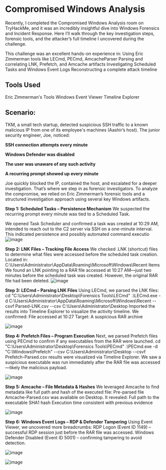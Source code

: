 # **Compromised Windows Analysis**

Recently, I completed the Compromised Windows Analysis room on TryHackMe, and it was an incredibly insightful dive into Windows Forensics and Incident Response. 
Here I’ll walk through the key investigation steps, forensic tools, and the attacker’s full timeline I uncovered during the challenge.

This challenge was an excellent hands-on experience in:
Using Eric Zimmerman tools like LECmd, PECmd, AmcacheParser
Parsing and correlating LNK, Prefetch, and Amcache artifacts
Investigating Scheduled Tasks and Windows Event Logs
Reconstructing a complete attack timeline

## **Tools Used**
Eric Zimmerman's Tools
Windows Event Viewer
Timeline Explorer

## **Scenario:**

TKM, a small tech startup, detected suspicious SSH traffic to a known malicious IP from one of its employee's machines (Aashir’s host).
The junior security engineer, Joe, noticed:

**SSH connection attempts every minute**

**Windows Defender was disabled**

**The user was unaware of any such activity**

**A recurring prompt showed up every minute**

Joe quickly blocked the IP, contained the host, and escalated for a deeper investigation. That’s where we step in as forensic investigators.
To analyze the compromise, we relied on Eric Zimmerman’s forensic tools and a structured investigation approach using several key Windows artifacts.

**Step 1: Scheduled Tasks – Persistence Mechanism**
We suspected the recurring prompt every minute was tied to a Scheduled Task.

We opened Task Scheduler and confirmed a task was created at 10:29 AM, intended to reach out to the C2 server via SSH on a one-minute interval.
This indicated persistence and possibly automated command executio
![image](https://github.com/user-attachments/assets/0b0364bc-9665-4ad0-8110-3581387b2023)


**Step 2: LNK Files – Tracking File Access**
We checked .LNK (shortcut) files to determine what files were accessed before the scheduled task creation.
Located in: C:\Users\Administrator\AppData\Roaming\Microsoft\Windows\Recent Items
We found an LNK pointing to a RAR file accessed at 10:27 AM—just two minutes before the scheduled task was created.
However, the original RAR file had been deleted.
![image](https://github.com/user-attachments/assets/d235b342-b755-44c9-858a-4c151e2de100)


**Step 3: LECmd – Parsing LNK Files**
Using LECmd, we parsed the LNK files:
cd "C:\Users\Administrator\Desktop\Forensics Tools\LECmd"
.\LECmd.exe -d C:\Users\Administrator\AppData\Roaming\Microsoft\Windows\Recent --csvf Parsed-LNK.csv --csv C:\Users\Administrator\Desktop
Imported the results into Timeline Explorer to visualize the activity timeline.
We confirmed:
File accessed at 10:27
Target: A suspicious RAR archive

![image](https://github.com/user-attachments/assets/4dd161b4-4485-42fd-86a5-1414782ba09a)


**Step 4: Prefetch Files – Program Execution**
Next, we parsed Prefetch files using PECmd to confirm if any executables from the RAR were launched.
cd "C:\Users\Administrator\Desktop\Forensics Tools\PECmd"
.\PECmd.exe -d "C:\Windows\Prefetch" --csv C:\Users\Administrator\Desktop --csvf Prefetch-Parsed.csv
results were visualized via Timeline Explorer.
We saw a suspicious executable was run immediately after the RAR file was accessed—likely the malicious payload.

![image](https://github.com/user-attachments/assets/5f6118ce-2944-4d1e-a01d-ea9fd18dbb16)



**Step 5: Amcache – File Metadata & Hashes**
We leveraged Amcache to find metadata like full path and hash of the executed file:
Pre-parsed file Amcache-Parsed.csv was available on Desktop.
It revealed:
Full path to the executable
SHA1 hash
Execution time consistent with previous evidence

![image](https://github.com/user-attachments/assets/2f5fcacb-04a0-4120-9f76-0f7314d9439a)


**Step 6: Windows Event Logs – RDP & Defender Tampering**
Using Event Viewer, we uncovered more breadcrumbs:
RDP Logon (Event ID 1149) – successful RDP session just before the RAR file was accessed.
Windows Defender Disabled (Event ID 5001) – confirming tampering to avoid detection.

![image](https://github.com/user-attachments/assets/a9294f6e-873a-47bc-98cc-b7849f50a1b5)


![image](https://github.com/user-attachments/assets/f991b8ed-63be-4c88-8b92-1229ad58fce4)


